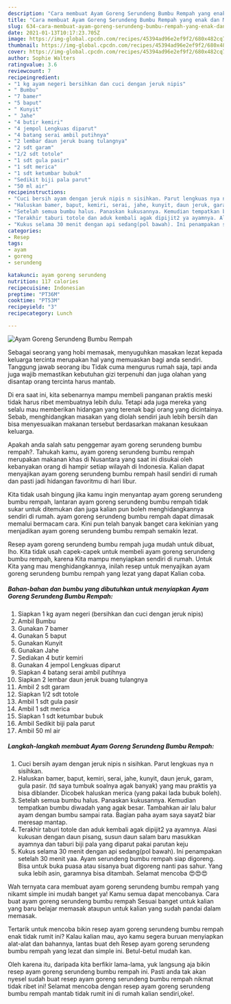 ```yaml
---
description: "Cara membuat Ayam Goreng Serundeng Bumbu Rempah yang enak dan Mudah Dibuat"
title: "Cara membuat Ayam Goreng Serundeng Bumbu Rempah yang enak dan Mudah Dibuat"
slug: 634-cara-membuat-ayam-goreng-serundeng-bumbu-rempah-yang-enak-dan-mudah-dibuat
date: 2021-01-13T10:17:23.705Z
image: https://img-global.cpcdn.com/recipes/45394ad96e2ef9f2/680x482cq70/ayam-goreng-serundeng-bumbu-rempah-foto-resep-utama.jpg
thumbnail: https://img-global.cpcdn.com/recipes/45394ad96e2ef9f2/680x482cq70/ayam-goreng-serundeng-bumbu-rempah-foto-resep-utama.jpg
cover: https://img-global.cpcdn.com/recipes/45394ad96e2ef9f2/680x482cq70/ayam-goreng-serundeng-bumbu-rempah-foto-resep-utama.jpg
author: Sophie Walters
ratingvalue: 3.6
reviewcount: 7
recipeingredient:
- "1 kg ayam negeri bersihkan dan cuci dengan jeruk nipis"
- " Bumbu"
- "7 bamer"
- "5 baput"
- " Kunyit"
- " Jahe"
- "4 butir kemiri"
- "4 jempol Lengkuas diparut"
- "4 batang serai ambil putihnya"
- "2 lembar daun jeruk buang tulangnya"
- "2 sdt garam"
- "1/2 sdt totole"
- "1 sdt gula pasir"
- "1 sdt merica"
- "1 sdt ketumbar bubuk"
- "Sedikit biji pala parut"
- "50 ml air"
recipeinstructions:
- "Cuci bersih ayam dengan jeruk nipis n sisihkan. Parut lengkuas nya n sisihkan."
- "Haluskan bamer, baput, kemiri, serai, jahe, kunyit, daun jeruk, garam, gula pasir. (td saya tumbuk soalnya agak banyak) yang mau praktis ya bisa diblander. Dicobek haluskan merica (yang pakai lada bubuk boleh)."
- "Setelah semua bumbu halus. Panaskan kukusannya. Kemudian tempatkan bumbu diwadah yang agak besar. Tambahkan air lalu balur ayam dengan bumbu sampai rata. Bagian paha ayam saya sayat2 biar meresap mantap."
- "Terakhir taburi totole dan aduk kembali agak dipijit2 ya ayamnya. Alasi kukusan dengan daun pisang, susun daun salam baru masukkan ayamnya dan taburi biji pala yang diparut pakai parutan keju"
- "Kukus selama 30 menit dengan api sedang(pol bawah). Ini penampakan setelah 30 menit yaa. Ayam serundeng bumbu rempah siap digoreng. Bisa untuk buka puasa atau sisanya buat digoreng nanti pas sahur. Yang suka lebih asin, garamnya bisa ditambah. Selamat mencoba 😍😍😍"
categories:
- Resep
tags:
- ayam
- goreng
- serundeng

katakunci: ayam goreng serundeng 
nutrition: 117 calories
recipecuisine: Indonesian
preptime: "PT36M"
cooktime: "PT53M"
recipeyield: "3"
recipecategory: Lunch

---
```



![Ayam Goreng Serundeng Bumbu Rempah](https://img-global.cpcdn.com/recipes/45394ad96e2ef9f2/680x482cq70/ayam-goreng-serundeng-bumbu-rempah-foto-resep-utama.jpg)

Sebagai seorang yang hobi memasak, menyuguhkan masakan lezat kepada keluarga tercinta merupakan hal yang memuaskan bagi anda sendiri. Tanggung jawab seorang ibu Tidak cuma mengurus rumah saja, tapi anda juga wajib memastikan kebutuhan gizi terpenuhi dan juga olahan yang disantap orang tercinta harus mantab.

Di era  saat ini, kita sebenarnya mampu membeli panganan praktis meski tidak harus ribet membuatnya lebih dulu. Tetapi ada juga mereka yang selalu mau memberikan hidangan yang terenak bagi orang yang dicintainya. Sebab, menghidangkan masakan yang diolah sendiri jauh lebih bersih dan bisa menyesuaikan makanan tersebut berdasarkan makanan kesukaan keluarga. 



Apakah anda salah satu penggemar ayam goreng serundeng bumbu rempah?. Tahukah kamu, ayam goreng serundeng bumbu rempah merupakan makanan khas di Nusantara yang saat ini disukai oleh kebanyakan orang di hampir setiap wilayah di Indonesia. Kalian dapat menyajikan ayam goreng serundeng bumbu rempah hasil sendiri di rumah dan pasti jadi hidangan favoritmu di hari libur.

Kita tidak usah bingung jika kamu ingin menyantap ayam goreng serundeng bumbu rempah, lantaran ayam goreng serundeng bumbu rempah tidak sukar untuk ditemukan dan juga kalian pun boleh menghidangkannya sendiri di rumah. ayam goreng serundeng bumbu rempah dapat dimasak memalui bermacam cara. Kini pun telah banyak banget cara kekinian yang menjadikan ayam goreng serundeng bumbu rempah semakin lezat.

Resep ayam goreng serundeng bumbu rempah juga mudah untuk dibuat, lho. Kita tidak usah capek-capek untuk membeli ayam goreng serundeng bumbu rempah, karena Kita mampu menyiapkan sendiri di rumah. Untuk Kita yang mau menghidangkannya, inilah resep untuk menyajikan ayam goreng serundeng bumbu rempah yang lezat yang dapat Kalian coba.

<!--inarticleads1-->

##### Bahan-bahan dan bumbu yang dibutuhkan untuk menyiapkan Ayam Goreng Serundeng Bumbu Rempah:

1. Siapkan 1 kg ayam negeri (bersihkan dan cuci dengan jeruk nipis)
1. Ambil  Bumbu
1. Gunakan 7 bamer
1. Gunakan 5 baput
1. Gunakan  Kunyit
1. Gunakan  Jahe
1. Sediakan 4 butir kemiri
1. Gunakan 4 jempol Lengkuas diparut
1. Siapkan 4 batang serai ambil putihnya
1. Siapkan 2 lembar daun jeruk buang tulangnya
1. Ambil 2 sdt garam
1. Siapkan 1/2 sdt totole
1. Ambil 1 sdt gula pasir
1. Ambil 1 sdt merica
1. Siapkan 1 sdt ketumbar bubuk
1. Ambil Sedikit biji pala parut
1. Ambil 50 ml air




<!--inarticleads2-->

##### Langkah-langkah membuat Ayam Goreng Serundeng Bumbu Rempah:

1. Cuci bersih ayam dengan jeruk nipis n sisihkan. Parut lengkuas nya n sisihkan.
1. Haluskan bamer, baput, kemiri, serai, jahe, kunyit, daun jeruk, garam, gula pasir. (td saya tumbuk soalnya agak banyak) yang mau praktis ya bisa diblander. Dicobek haluskan merica (yang pakai lada bubuk boleh).
1. Setelah semua bumbu halus. Panaskan kukusannya. Kemudian tempatkan bumbu diwadah yang agak besar. Tambahkan air lalu balur ayam dengan bumbu sampai rata. Bagian paha ayam saya sayat2 biar meresap mantap.
1. Terakhir taburi totole dan aduk kembali agak dipijit2 ya ayamnya. Alasi kukusan dengan daun pisang, susun daun salam baru masukkan ayamnya dan taburi biji pala yang diparut pakai parutan keju
1. Kukus selama 30 menit dengan api sedang(pol bawah). Ini penampakan setelah 30 menit yaa. Ayam serundeng bumbu rempah siap digoreng. Bisa untuk buka puasa atau sisanya buat digoreng nanti pas sahur. Yang suka lebih asin, garamnya bisa ditambah. Selamat mencoba 😍😍😍




Wah ternyata cara membuat ayam goreng serundeng bumbu rempah yang nikamt simple ini mudah banget ya! Kamu semua dapat mencobanya. Cara buat ayam goreng serundeng bumbu rempah Sesuai banget untuk kalian yang baru belajar memasak ataupun untuk kalian yang sudah pandai dalam memasak.

Tertarik untuk mencoba bikin resep ayam goreng serundeng bumbu rempah enak tidak rumit ini? Kalau kalian mau, ayo kamu segera buruan menyiapkan alat-alat dan bahannya, lantas buat deh Resep ayam goreng serundeng bumbu rempah yang lezat dan simple ini. Betul-betul mudah kan. 

Oleh karena itu, daripada kita berfikir lama-lama, yuk langsung aja bikin resep ayam goreng serundeng bumbu rempah ini. Pasti anda tak akan nyesel sudah buat resep ayam goreng serundeng bumbu rempah nikmat tidak ribet ini! Selamat mencoba dengan resep ayam goreng serundeng bumbu rempah mantab tidak rumit ini di rumah kalian sendiri,oke!.

